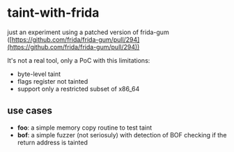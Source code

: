 # taint-with-frida

just an experiment using a patched version of frida-gum ([https://github.com/frida/frida-gum/pull/294](https://github.com/frida/frida-gum/pull/294)) 

It's not a real tool, only a PoC with this limitations:

 + byte-level taint
 + flags register not tainted
 + support only a restricted subset of x86_64

## use cases

+ **foo**: a simple memory copy routine to test taint
+ **bof**: a simple fuzzer (not seriosuly) with detection of BOF checking if the return address is tainted
